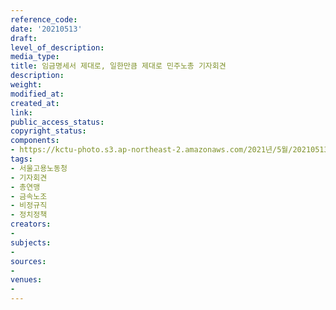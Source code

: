 ```yaml
---
reference_code: 
date: '20210513'
draft: 
level_of_description: 
media_type: 
title: 임금명세서 제대로, 일한만큼 제대로 민주노총 기자회견
description: 
weight: 
modified_at: 
created_at: 
link: 
public_access_status: 
copyright_status: 
components:
- https://kctu-photo.s3.ap-northeast-2.amazonaws.com/2021년/5월/20210513-임금명세서+제대로,+일한만큼+제대로+민주노총+기자회견_서울고용노동청_기자회견_총연맹_금속노조_비정규직_정치정책/_1DX0159.jpg
tags:
- 서울고용노동청
- 기자회견
- 총연맹
- 금속노조
- 비정규직
- 정치정책
creators:
- 
subjects:
- 
sources:
- 
venues:
- 
---
```

